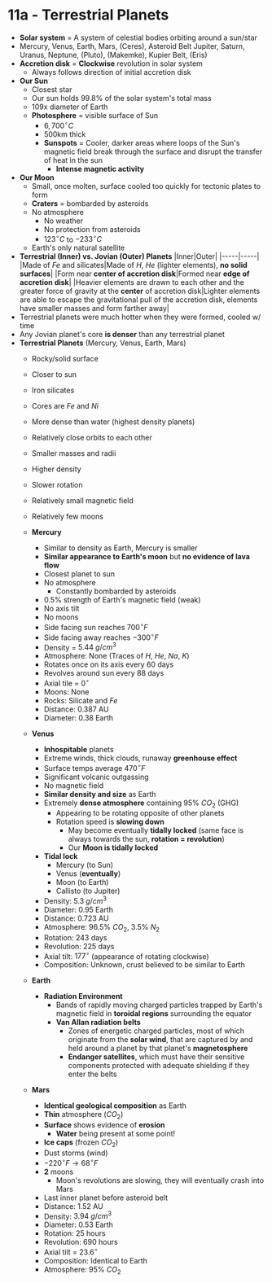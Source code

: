 # 11a - Terrestrial Planets
- **Solar system** = A system of celestial bodies orbiting around a sun/star
- Mercury, Venus, Earth, Mars, (Ceres), Asteroid Belt Jupiter, Saturn, Uranus, Neptune, (Pluto), (Makemke), Kupier Belt, (Eris)
- **Accretion disk** = **Clockwise** revolution in solar system
	- Always follows direction of initial accretion disk
- **Our Sun**
	- Closest star
	- Our sun holds 99.8% of the solar system's total mass
	- 109x diameter of Earth
	- **Photosphere** = visible surface of Sun
		- $6,700^{\circ}C$
		- 500km thick
		- **Sunspots** = Cooler, darker areas where loops of the Sun's magnetic field break through the surface and disrupt the transfer of heat in the sun
			- **Intense magnetic activity**
- **Our Moon**
	- Small, once molten, surface cooled too quickly for tectonic plates to form
	- **Craters** = bombarded by asteroids
	- No atmosphere
		- No weather
		- No protection from asteroids
		- $123^{\circ}C$ to $-233^{\circ}C$
	- Earth's only natural satellite
- **Terrestrial (Inner) vs. Jovian (Outer) Planets**
|Inner|Outer|
|-----|-----|
|Made of $Fe$ and silicates|Made of $H$, $He$ (lighter elements), **no solid surfaces**|
|Form near **center of accretion disk**|Formed near **edge of accretion disk**|
|Heavier elements are drawn to each other and the greater force of gravity at the **center** of accretion disk|Lighter elements are able to escape the gravitational pull of the accretion disk, elements have smaller masses and form farther away|
- Terrestrial planets were much hotter when they were formed, cooled w/ time
- Any Jovian planet's core **is denser** than any terrestrial planet
- **Terrestrial Planets** (Mercury, Venus, Earth, Mars)
	- Rocky/solid surface
	- Closer to sun
	- Iron silicates 
	- Cores are $Fe$ and $Ni$
	- More dense than water (highest density planets)
	- Relatively close orbits to each other
	- Smaller masses and radii
	- Higher density
	- Slower rotation
	- Relatively small magnetic field
	- Relatively few moons

	- **Mercury**
		- Similar to density as Earth, Mercury is smaller
		- **Similar appearance to Earth's moon** but **no evidence of lava flow**
		- Closest planet to sun
		- No atmosphere
			- Constantly bombarded by asteroids
		- 0.5% strength of Earth's magnetic field (weak)
		- No axis tilt
		- No moons
		- Side facing sun reaches $700{^\circ}F$
		- Side facing away reaches $-300^{\circ}F$
		- Density = $5.44 \; g/cm^3$
		- Atmosphere: None (Traces of $H$, $He$, $Na$, $K$)
		- Rotates once on its axis every 60 days
		- Revolves around sun every 88 days
		- Axial tile = $0^{\circ}$
		- Moons: None
		- Rocks: Silicate and $Fe$
		- Distance: 0.387 AU
		- Diameter: 0.38 Earth
	- **Venus**
		- **Inhospitable** planets
		- Extreme winds, thick clouds, runaway **greenhouse effect**
		- Surface temps average $470^{\circ}F$
		- Significant volcanic outgassing
		- No magnetic field
		- **Similar density and size** as Earth
		- Extremely **dense atmosphere** containing 95% $CO_2$ (GHG)
			- Appearing to be rotating opposite of other planets
			- Rotation speed is **slowing down**
				- May become eventually **tidally locked** (same face is always towards the sun, **rotation = revolution**)
				- Our **Moon is tidally locked**
		- **Tidal lock**
			- Mercury (to Sun)
			- Venus (**eventually**)
			- Moon (to Earth)
			- Callisto (to Jupiter)
		- Density: $5.3 \; g/cm^3$
		- Diameter: 0.95 Earth
		- Distance: 0.723 AU
		- Atmosphere: 96.5% $CO_2$, 3.5% $N_2$
		- Rotation: 243 days
		- Revolution: 225 days
		- Axial tilt: $177^{\circ}$ (appearance of rotating clockwise)
		- Composition: Unknown, crust believed to be similar to Earth
	- **Earth**
		- **Radiation Environment**
			- Bands of rapidly moving charged particles trapped by Earth's magnetic field in **toroidal regions** surrounding the equator
			- **Van Allan radiation belts**
				- Zones of energetic charged particles, most of which originate from the **solar wind**, that are captured by and held around a planet by that planet's **magnetosphere**
				- **Endanger satellites**, which must have their sensitive components protected with adequate shielding if they enter the belts
	- **Mars**
		- **Identical geological composition** as Earth
		- **Thin** atmosphere ($CO_2$)
		- **Surface** shows evidence of **erosion**
			- **Water** being present at some point!
		- **Ice caps** (frozen $CO_2$)
		- Dust storms (wind)
		- $-220^{\circ}F \to 68^{\circ}F$
		- **2** moons
			- Moon's revolutions are slowing, they will eventually crash into Mars
		- Last inner planet before asteroid belt
		- Distance: 1.52 AU
		- Density: $3.94 \; g/cm^3$
		- Diameter: 0.53 Earth
		- Rotation: 25 hours
		- Revolution: 690 hours
		- Axial tilt = $23.6^{\circ}$
		- Composition: Identical to Earth
		- Atmosphere: 95% $CO_2$